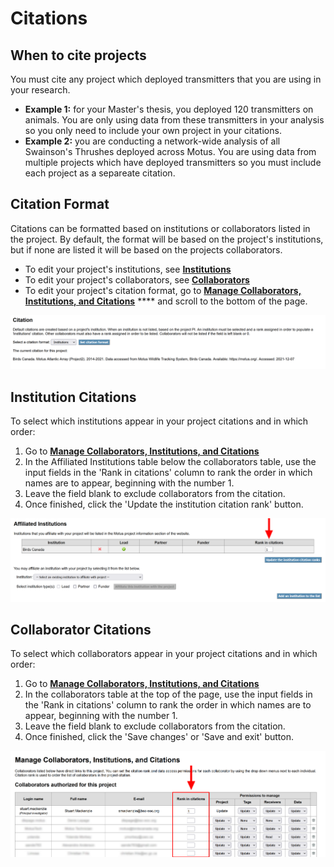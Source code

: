 # Citations

## When to cite projects

You must cite any project which deployed transmitters that you are using in your research.

* **Example 1:** for your Master's thesis, you deployed 120 transmitters on animals. You are only using data from these transmitters in your analysis so you only need to include your own project in your citations.
* **Example 2:** you are conducting a network-wide analysis of all Swainson's Thrushes deployed across Motus. You are using data from multiple projects which have deployed transmitters so you must include each project as a separeate citation.

## Citation **Format**

Citations can be formatted based on institutions or collaborators listed in the project. By default, the format will be based on the project's institutions, but if none are listed it will be based on the projects collaborators.

* To edit your project's institutions, see [**Institutions**](institutions.md)
* To edit your project's collaborators, see [**Collaborators**](collaborators.md)
* To edit your project's citation format, go to [**Manage Collaborators, Institutions, and Citations**](https://motus.org/data/project/users) \*\*\*\* and scroll to the bottom of the page.

![](<../.gitbook/assets/Project Citations.png>)

## Institution Citations

To select which institutions appear in your project citations and in which order:

1. Go to [**Manage Collaborators, Institutions, and Citations**](https://motus.org/data/project/users)
2. In the Affiliated Institutions table below the collaborators table, use the input fields in the 'Rank in citations' column to rank the order in which names are to appear, beginning with the number 1.
3. Leave the field blank to exclude collaborators from the citation.
4. Once finished, click the 'Update the institution citation rank' button.

![](<../.gitbook/assets/Manage Institutions - Rank citation.png>)

## Collaborator Citations

To select which collaborators appear in your project citations and in which order:

1. Go to [**Manage Collaborators, Institutions, and Citations**](https://motus.org/data/project/users)
2. In the collaborators table at the top of the page, use the input fields in the 'Rank in citations' column to rank the order in which names are to appear, beginning with the number 1.
3. Leave the field blank to exclude collaborators from the citation.
4. Once finished, click the 'Save changes' or 'Save and exit' button.

![](<../.gitbook/assets/Manage Users - Citations.png>)

### &#x20;<a href="#collaborator-permissions-1" id="collaborator-permissions-1"></a>
